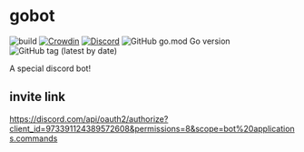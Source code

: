 # gobot 
![build](https://github.com/sabafly/gobot/actions/workflows/codeql.yml/badge.svg) [![Crowdin](https://badges.crowdin.net/gobot/localized.svg)](https://crowdin.com/project/gobot) [![Discord](https://img.shields.io/discord/1005139879799291936?color=5865F2&logo=Discord&logoColor=white)](https://discord.gg/hnNBD8QNmB) ![GitHub go.mod Go version](https://img.shields.io/github/go-mod/go-version/sabafly/gobot) ![GitHub tag (latest by date)](https://img.shields.io/github/v/tag/sabafly/gobot)

A special discord bot!

## invite link

https://discord.com/api/oauth2/authorize?client_id=973391124389572608&permissions=8&scope=bot%20applications.commands
